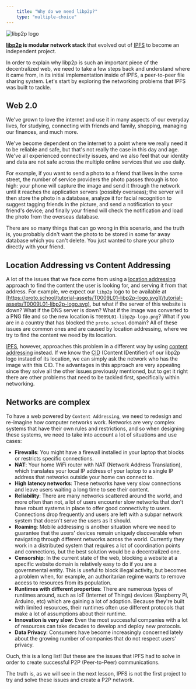 ```yaml
---
    title: "Why do we need libp2p?"
    type: "multiple-choice"
---
```


<div class="flex justify-center mt4 mb4">
    <img class="w-34-ns w-75" src="/tutorial-assets/T0009L01-libp2p-logo.svg" alt="libp2p logo" />
</div>

**[libp2p](https://libp2p.io) is modular network stack** that evolved out of [IPFS](https://ipfs.io) to become an independent project.

In order to explain why libp2p is such an important piece of the decentralized web, we need to take a few steps back and understand where it came from, in its initial implementation inside of IPFS, a peer-to-peer file sharing system. Let's start by exploring the networking problems that IPFS was built to tackle.

## Web 2.0

We've grown to love the internet and use it in many aspects of our everyday lives, for studying, connecting with friends and family, shopping, managing our finances, and much more.

We've become dependent on the internet to a point where we really need it to be reliable and safe, but that's not really the case in this day and age. We've all experienced connectivity issues, and we also feel that our identity and data are not safe across the multiple online services that we use daily.

For example, if you want to send a photo to a friend that lives in the same street, the number of service providers the photo passes through is too high: your phone will capture the image and send it through the network until it reaches the application servers (possibly overseas); the server will then store the photo in a database, analyze it for facial recognition to suggest tagging friends in the picture, and send a notification to your friend's device; and finally your friend will check the notification and load the photo from the overseas database.

There are so many things that can go wrong in this scenario, and the truth is, you probably didn't want the photo to be stored in some far away database which you can't delete. You just wanted to share your photo directly with your friend.

## Location Addressing vs Content Addressing

A lot of the issues that we face come from using a [location addressing](/content-addressing/02) approach to find the content the user is looking for, and serving it from that address. For example, we expect our `libp2p` logo to be available at [https://proto.school/tutorial-assets/T0009L01-libp2p-logo.svg](/tutorial-assets/T0009L01-libp2p-logo.svg), but what if the server of this website is down? What if the DNS server is down? What if the image was converted to a PNG file and so the new location is `T0009L01-libp2p-logo.png`? What if you are in a country that has blocked the `proto.school` domain?
All of these issues are common ones and are caused by location addressing, where we try to find the content we need by its location.

[IPFS](https://ipfs.io), however, approaches this problem in a different way by using [content addressing](/content-addressing/03) instead. If we know the
[CID](anatomy-of-a-cid) (Content IDentifier) of our libp2p logo instaed of its location, we can simply ask the network who has the image with this CID.
The advantages in this approach are very appealing since they solve all the other issues previously mentioned, but to get it right there are other problems that need to be tackled first, specifically within networking.

## Networks are complex

To have a web powered by `Content Addressing`, we need to redesign and re-imagine how computer networks work.
Networks are very complex systems that have their own rules and restrictions, and so when designing these systems, we need to take into account a lot of situations and use cases:

- **Firewalls**: You might have a firewall installed in your laptop that blocks or restricts specific connections.
- **NAT**: Your home WiFi router with NAT (Network Address Translation), which translates your local IP address of your laptop to a single IP address that networks outside your home can connect to.
- **High latency networks**: These networks have very slow connections and leave users waiting a long time to see their content.
- **Reliability**: There are many networks scattered around the world, and more often than not, a lot of users encounter slow networks that don't have robust systems in place to offer good connectivity to users. Connections drop frequently and users are left with a subpar network system that doesn't serve the users as it should.
- **Roaming**: Mobile addressing is another situation where we need to guarantee that the users' devices remain uniquely discoverable when navigating through different networks across the world. Currently they work in a distributed system that requires a lot of coordination points and connections, but the best solution would be a decentralized one.
- **Censorship**: In the current state of the web, blocking a website at a specific website domain is relatively easy to do if you are a governmental entity. This is useful to block illegal activity, but becomes a problem when, for example, an authoritarian regime wants to remove access to resources from its population.
- **Runtimes with different properties**: There are numerous types of runtimes around, such as IoT (Internet of Things) devices (Raspberry Pi, Arduino, etc) which are gaining a lot of adoption. Because they're built with limited resources, their runtimes often use different protocols that make a lot of assumptions about their runtime.
- **Innovation is very slow**: Even the most successful companies with a lot of resources can take decades to develop and deploy new protocols.
- **Data Privacy**: Consumers have become increasingly concerned lately about the growing number of companies that do not respect users' privacy.

Ouch, this is a long list!
But these are the issues that IPFS had to solve in order to create successful P2P (Peer-to-Peer) communications.

The truth is, as we will see in the next lesson, IPFS is not the first project to try and solve these issues and create a P2P network.
